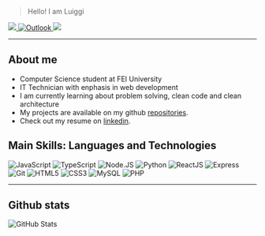 > Hello! I am Luiggi
> 
  <p align="left">
  <a href="mailto:luiggipg2908@gmail.com" alt="Gmail">
    <img src="https://img.shields.io/badge/-Gmail-FF0000?style=flat-square&labelColor=FF0000&logo=gmail&logoColor=white"/>
  </a>
  <a href="mailto:luiggipgarcia@outlook.com">
    <img src="https://img.shields.io/badge/Microsoft_Outlook-0078D4?style=flat-square&logo=microsoft-outlook&logoColor=white" alt="Outlook">
  </a>
  <a href="https://www.linkedin.com/in/luiggi-garcia/" alt="Linkedin">
    <img src="https://img.shields.io/badge/-Linkedin-0e76a8?style=flat-square&logo=Linkedin&logoColor=white"/>
  </a>
</p>  

----

<h2>About me</h2>
<ul>
<li>Computer Science student at FEI University</li>
<li>IT Technician with enphasis in web development</li>
<li>I am currently learning about problem solving, clean code and clean architecture</li>
<li>My projects are available on my github <a href="https://github.com/luiggigarcia">repositories</a>.</li>
<li>Check out my resume on <a href="https://www.linkedin.com/in/luiggi-garcia/">linkedin</a>.</li>
</ul>

## Main Skills: Languages and Technologies
![JavaScript](https://img.shields.io/badge/JavaScript-F7DF1E?style=flat-badge&logo=javascript&logoColor=black)
![TypeScript](https://img.shields.io/badge/TypeScript-007ACC?style=flat&logo=typescript&logoColor=white)
![Node.JS](https://img.shields.io/badge/Node.js-43853D?style=flat&logo=node.js&logoColor=white)
![Python](https://img.shields.io/badge/Python-3776AB?style=flat&logo=python&logoColor=white)
![ReactJS](https://img.shields.io/badge/React-20232A?style=flat&logo=react&logoColor=61DAFB)
![Express](https://img.shields.io/badge/Express.js-404D59?style=flat)
![Git](https://img.icons8.com/color/30/000000/git.png)
![HTML5](https://img.shields.io/badge/HTML5-E34F26?style=flat&logo=html5&logoColor=white)
![CSS3](https://img.shields.io/badge/CSS3-1572B6?style=flat&logo=css3&logoColor=white)
![MySQL](https://img.shields.io/badge/MySQL-00000F?style=flat&logo=mysql&logoColor=white)
![PHP](https://img.shields.io/badge/PHP-777BB4?style=flat&logo=php&logoColor=white)

<!-- <img src="https://img.shields.io/badge/PostgreSQL-316192?style=flat&logo=postgresql&logoColor=white" alt="PostgreSQL">
<img src="https://img.shields.io/badge/MongoDB-4EA94B?style=flat&logo=mongodb&logoColor=white" alt="MongoDB"> -->

---

## Github stats
![GitHub Stats](https://github-readme-stats.vercel.app/api?username=luiggigarcia&show_icons=true)

